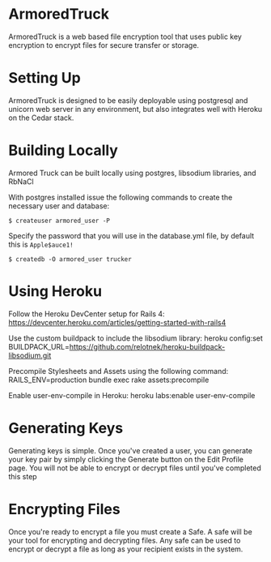 ArmoredTruck
=============

ArmoredTruck is a web based file encryption tool that uses public key encryption to encrypt files for secure transfer or storage.

Setting Up
=============

ArmoredTruck is designed to be easily deployable using postgresql and unicorn web server in any environment,
but also integrates well with Heroku on the Cedar stack.

Building Locally
================

Armored Truck can be built locally using postgres, libsodium libraries, and RbNaCl

With postgres installed issue the following commands to create the necessary user and database:
```
$ createuser armored_user -P 
```
Specify the password that you will use in the database.yml file, by default this is `Apple$auce1!`
```
$ createdb -O armored_user trucker
```



Using Heroku
==============
Follow the Heroku DevCenter setup for Rails 4:
https://devcenter.heroku.com/articles/getting-started-with-rails4

Use the custom buildpack to include the libsodium library:
heroku config:set BUILDPACK_URL=https://github.com/relotnek/heroku-buildpack-libsodium.git

Precompile Stylesheets and Assets using the following command:
RAILS_ENV=production bundle exec rake assets:precompile

Enable user-env-compile in Heroku:
heroku labs:enable user-env-compile

Generating Keys
===============

Generating keys is simple. Once you've created a user, you can generate your key pair by simply clicking the Generate button on the Edit Profile page. You will not be able to encrypt or decrypt files until you've completed this step

Encrypting Files
================
Once you're ready to encrypt a file you must create a Safe. A safe will be your tool for encrypting and decrypting files. Any safe can be used to encrypt or decrypt a file as long as your recipient exists in the system.
